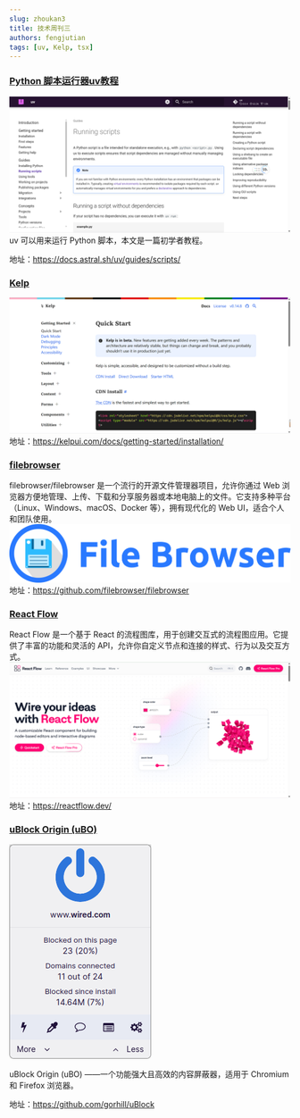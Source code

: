 ```yaml
---
slug: zhoukan3
title: 技术周刊三
authors: fengjutian
tags: [uv, Kelp, tsx]
---
```


### [Python 脚本运行器uv教程](https://docs.astral.sh/uv/guides/scripts/)
![alt text](./static/imgs/uv.png)
uv 可以用来运行 Python 脚本，本文是一篇初学者教程。

地址：https://docs.astral.sh/uv/guides/scripts/

### [Kelp](https://kelpui.com/docs/getting-started/installation/)
![alt text](./static/imgs/kelp.png)
地址：https://kelpui.com/docs/getting-started/installation/

### [filebrowser](https://github.com/filebrowser/filebrowser)
filebrowser/filebrowser 是一个流行的开源文件管理器项目，允许你通过 Web 浏览器方便地管理、上传、下载和分享服务器或本地电脑上的文件。它支持多种平台（Linux、Windows、macOS、Docker 等），拥有现代化的 Web UI，适合个人和团队使用。
![alt text](./static/imgs/filebrowser.png)
地址：https://github.com/filebrowser/filebrowser

### [React Flow](https://reactflow.dev/)
React Flow 是一个基于 React 的流程图库，用于创建交互式的流程图应用。它提供了丰富的功能和灵活的 API，允许你自定义节点和连接的样式、行为以及交互方式。
![alt text](./static/imgs/reactflow.png)
地址：https://reactflow.dev/

### [uBlock Origin (uBO)](https://github.com/gorhill/uBlock)
![alt text](./static/imgs/ub.png)

uBlock Origin (uBO) ——一个功能强大且高效的内容屏蔽器，适用于 Chromium 和 Firefox 浏览器。

地址：https://github.com/gorhill/uBlock